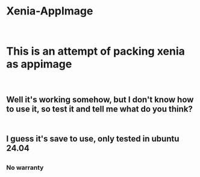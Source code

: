 # Xenia-AppImage

<h1><br>This is an attempt of packing xenia as appimage<br/><h1/>
<h2><br>Well it's working somehow, but I don't know how to use it, so test it and tell me what do you think?<br/><h2/>
<h2><br>I guess it's save to use, only tested in ubuntu 24.04<br/><h2/>
<h3>No warranty<h3/>
